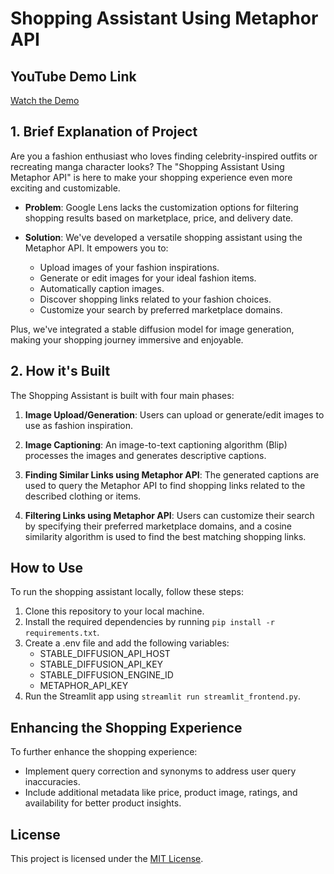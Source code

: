 # Shopping Assistant Using Metaphor API

## YouTube Demo Link
[Watch the Demo](https://www.youtube.com/watch?v=VIFC3RWQg0k)
## 1. Brief Explanation of Project

Are you a fashion enthusiast who loves finding celebrity-inspired outfits or recreating manga character looks? The "Shopping Assistant Using Metaphor API" is here to make your shopping experience even more exciting and customizable.

- **Problem**: Google Lens lacks the customization options for filtering shopping results based on marketplace, price, and delivery date.

- **Solution**: We've developed a versatile shopping assistant using the Metaphor API. It empowers you to:
  - Upload images of your fashion inspirations.
  - Generate or edit images for your ideal fashion items.
  - Automatically caption images.
  - Discover shopping links related to your fashion choices.
  - Customize your search by preferred marketplace domains.

Plus, we've integrated a stable diffusion model for image generation, making your shopping journey immersive and enjoyable.

## 2. How it's Built

The Shopping Assistant is built with four main phases:

1. **Image Upload/Generation**: Users can upload or generate/edit images to use as fashion inspiration.

2. **Image Captioning**: An image-to-text captioning algorithm (Blip) processes the images and generates descriptive captions.

3. **Finding Similar Links using Metaphor API**: The generated captions are used to query the Metaphor API to find shopping links related to the described clothing or items.

4. **Filtering Links using Metaphor API**: Users can customize their search by specifying their preferred marketplace domains, and a cosine similarity algorithm is used to find the best matching shopping links.

## How to Use

To run the shopping assistant locally, follow these steps:

1. Clone this repository to your local machine.
2. Install the required dependencies by running `pip install -r requirements.txt`.
3. Create a .env file and add the following variables:
   - STABLE_DIFFUSION_API_HOST
   - STABLE_DIFFUSION_API_KEY
   - STABLE_DIFFUSION_ENGINE_ID
   - METAPHOR_API_KEY
5. Run the Streamlit app using `streamlit run streamlit_frontend.py`.

## Enhancing the Shopping Experience

To further enhance the shopping experience:

- Implement query correction and synonyms to address user query inaccuracies.
- Include additional metadata like price, product image, ratings, and availability for better product insights.



## License

This project is licensed under the [MIT License](LICENSE).
